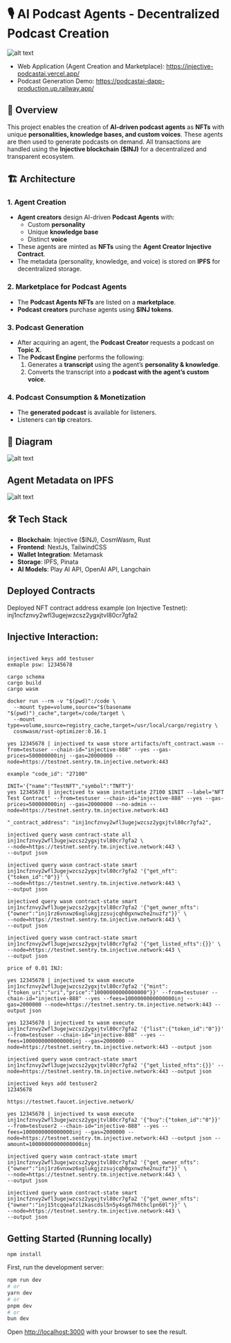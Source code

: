 # 🎙️ AI Podcast Agents - Decentralized Podcast Creation

![alt text](images/agents.png)

* Web Application (Agent Creation and Marketplace): https://injective-podcastai.vercel.app/
* Podcast Generation Demo: https://podcastai-dapp-production.up.railway.app/

## 🚀 Overview
This project enables the creation of **AI-driven podcast agents** as **NFTs** with unique **personalities, knowledge bases, and custom voices**. These agents are then used to generate podcasts on demand. All transactions are handled using the **Injective blockchain ($INJ)** for a decentralized and transparent ecosystem.

## 🏗️ Architecture

### **1. Agent Creation**
- **Agent creators** design AI-driven **Podcast Agents** with:
  - Custom **personality**
  - Unique **knowledge base**
  - Distinct **voice**
- These agents are minted as **NFTs** using the **Agent Creator Injective Contract**.
- The metadata (personality, knowledge, and voice) is stored on **IPFS** for decentralized storage.

### **2. Marketplace for Podcast Agents**
- The **Podcast Agents NFTs** are listed on a **marketplace**.
- **Podcast creators** purchase agents using **$INJ tokens**.

### **3. Podcast Generation**
- After acquiring an agent, the **Podcast Creator** requests a podcast on **Topic X**.
- The **Podcast Engine** performs the following:
  1. Generates a **transcript** using the agent’s **personality & knowledge**.
  2. Converts the transcript into a **podcast with the agent’s custom voice**.

### **4. Podcast Consumption & Monetization**
- The **generated podcast** is available for listeners.
- Listeners can **tip** creators.

## 🔗 Diagram

![alt text](images/architecture.png)

## Agent Metadata on IPFS 

![alt text](images/ipfs_agent.png)

## 🛠️ Tech Stack
- **Blockchain**: Injective ($INJ), CosmWasm, Rust
- **Frontend**: NextJs, TailwindCSS
- **Wallet Integration**: Metamask
- **Storage**: IPFS, Pinata
- **AI Models**: Play AI API, OpenAI API, Langchain

## Deployed Contracts 
Deployed NFT contract address example (on Injective Testnet): inj1ncfznvy2wfl3ugejwzcsz2ygxjtvl80cr7gfa2

## Injective Interaction:
```

injectived keys add testuser
exmaple psw: 12345678

cargo schema
cargo build
cargo wasm

docker run --rm -v "$(pwd)":/code \
  --mount type=volume,source="$(basename "$(pwd)")_cache",target=/code/target \
  --mount type=volume,source=registry_cache,target=/usr/local/cargo/registry \
  cosmwasm/rust-optimizer:0.16.1

yes 12345678 | injectived tx wasm store artifacts/nft_contract.wasm --from=testuser --chain-id="injective-888" --yes --gas-prices=500000000inj --gas=20000000 --node=https://testnet.sentry.tm.injective.network:443

example "code_id": "27100"

INIT='{"name":"TestNFT","symbol":"TNFT"}'
yes 12345678 | injectived tx wasm instantiate 27100 $INIT --label="NFT Test Contract" --from=testuser --chain-id="injective-888" --yes --gas-prices=500000000inj --gas=20000000 --no-admin --node=https://testnet.sentry.tm.injective.network:443

"_contract_address": "inj1ncfznvy2wfl3ugejwzcsz2ygxjtvl80cr7gfa2",

injectived query wasm contract-state all inj1ncfznvy2wfl3ugejwzcsz2ygxjtvl80cr7gfa2 \
--node=https://testnet.sentry.tm.injective.network:443 \
--output json

injectived query wasm contract-state smart inj1ncfznvy2wfl3ugejwzcsz2ygxjtvl80cr7gfa2 '{"get_nft":{"token_id":"0"}}' \
--node=https://testnet.sentry.tm.injective.network:443 \
--output json

injectived query wasm contract-state smart inj1ncfznvy2wfl3ugejwzcsz2ygxjtvl80cr7gfa2 '{"get_owner_nfts":{"owner":"inj1rz6vnxwz6xglukgjzzsujcqh0gxnwzhe2nuzfz"}}' \
--node=https://testnet.sentry.tm.injective.network:443 \
--output json

injectived query wasm contract-state smart inj1ncfznvy2wfl3ugejwzcsz2ygxjtvl80cr7gfa2 '{"get_listed_nfts":{}}' \
--node=https://testnet.sentry.tm.injective.network:443 \
--output json

price of 0.01 INJ:

yes 12345678 | injectived tx wasm execute inj1ncfznvy2wfl3ugejwzcsz2ygxjtvl80cr7gfa2 '{"mint":{"token_uri":"uri","price":"10000000000000000"}}' --from=testuser --chain-id="injective-888" --yes --fees=1000000000000000inj --gas=2000000 --node=https://testnet.sentry.tm.injective.network:443 --output json

yes 12345678 | injectived tx wasm execute inj1ncfznvy2wfl3ugejwzcsz2ygxjtvl80cr7gfa2 '{"list":{"token_id":"0"}}' --from=testuser --chain-id="injective-888" --yes --fees=1000000000000000inj --gas=2000000 --node=https://testnet.sentry.tm.injective.network:443 --output json

injectived query wasm contract-state smart inj1ncfznvy2wfl3ugejwzcsz2ygxjtvl80cr7gfa2 '{"get_listed_nfts":{}}' --node=https://testnet.sentry.tm.injective.network:443 --output json

injectived keys add testuser2
12345678

https://testnet.faucet.injective.network/

yes 12345678 | injectived tx wasm execute inj1ncfznvy2wfl3ugejwzcsz2ygxjtvl80cr7gfa2 '{"buy":{"token_id":"0"}}' --from=testuser2 --chain-id="injective-888" --yes --fees=1000000000000000inj --gas=2000000 --node=https://testnet.sentry.tm.injective.network:443 --output json --amount=10000000000000000inj

injectived query wasm contract-state smart inj1ncfznvy2wfl3ugejwzcsz2ygxjtvl80cr7gfa2 '{"get_owner_nfts":{"owner":"inj1rz6vnxwz6xglukgjzzsujcqh0gxnwzhe2nuzfz"}}' \
--node=https://testnet.sentry.tm.injective.network:443 \
--output json

injectived query wasm contract-state smart inj1ncfznvy2wfl3ugejwzcsz2ygxjtvl80cr7gfa2 '{"get_owner_nfts":{"owner":"inj15tcqqeafzl2kascdsl5n5y4sg67h6thclpn60l"}}' \
--node=https://testnet.sentry.tm.injective.network:443 \
--output json

```

## Getting Started (Running locally)

```
npm install
```

First, run the development server:

```bash
npm run dev
# or
yarn dev
# or
pnpm dev
# or
bun dev
```

Open [http://localhost:3000](http://localhost:3000) with your browser to see the result.
